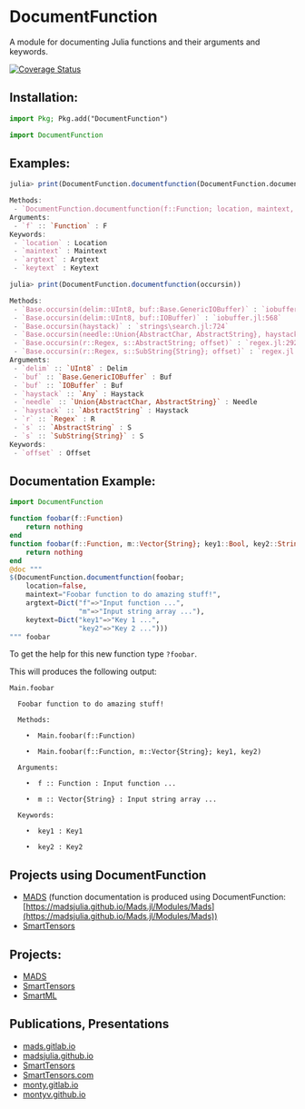 DocumentFunction
================

A module for documenting Julia functions and their arguments and keywords.

<!-- [![Build Status](https://travis-ci.org/madsjulia/DocumentFunction.jl.svg?branch=master)](https://travis-ci.org/madsjulia/DocumentFunction.jl) -->
[![Coverage Status](https://coveralls.io/repos/madsjulia/DocumentFunction.jl/badge.svg?branch=master)](https://coveralls.io/r/madsjulia/DocumentFunction.jl?branch=master)

Installation:
------------

```julia
import Pkg; Pkg.add("DocumentFunction")

import DocumentFunction
```

Examples:
------------

``` julia
julia> print(DocumentFunction.documentfunction(DocumentFunction.documentfunction))

Methods:
 - `DocumentFunction.documentfunction(f::Function; location, maintext, argtext, keytext)` : `C:\Users\monty\.julia\dev\DocumentFunction\src\DocumentFunction.jl:26`
Arguments:
 - `f` :: `Function` : F
Keywords:
 - `location` : Location
 - `maintext` : Maintext
 - `argtext` : Argtext
 - `keytext` : Keytext
```

``` julia
julia> print(DocumentFunction.documentfunction(occursin))

Methods:
 - `Base.occursin(delim::UInt8, buf::Base.GenericIOBuffer)` : `iobuffer.jl:574`
 - `Base.occursin(delim::UInt8, buf::IOBuffer)` : `iobuffer.jl:568`
 - `Base.occursin(haystack)` : `strings\search.jl:724`
 - `Base.occursin(needle::Union{AbstractChar, AbstractString}, haystack::AbstractString)` : `strings\search.jl:699`
 - `Base.occursin(r::Regex, s::AbstractString; offset)` : `regex.jl:292`
 - `Base.occursin(r::Regex, s::SubString{String}; offset)` : `regex.jl:297`
Arguments:
 - `delim` :: `UInt8` : Delim
 - `buf` :: `Base.GenericIOBuffer` : Buf
 - `buf` :: `IOBuffer` : Buf
 - `haystack` :: `Any` : Haystack
 - `needle` :: `Union{AbstractChar, AbstractString}` : Needle
 - `haystack` :: `AbstractString` : Haystack
 - `r` :: `Regex` : R
 - `s` :: `AbstractString` : S
 - `s` :: `SubString{String}` : S
Keywords:
 - `offset` : Offset
```

Documentation Example:
---------

```julia
import DocumentFunction

function foobar(f::Function)
    return nothing
end
function foobar(f::Function, m::Vector{String}; key1::Bool, key2::String)
    return nothing
end
@doc """
$(DocumentFunction.documentfunction(foobar;
    location=false,
    maintext="Foobar function to do amazing stuff!",
    argtext=Dict("f"=>"Input function ...",
                 "m"=>"Input string array ..."),
    keytext=Dict("key1"=>"Key 1 ...",
                 "key2"=>"Key 2 ...")))
""" foobar
```

To get the help for this new function type `?foobar`.

This will produces the following output:

```
Main.foobar

  Foobar function to do amazing stuff!

  Methods:

    •  Main.foobar(f::Function)

    •  Main.foobar(f::Function, m::Vector{String}; key1, key2)

  Arguments:

    •  f :: Function : Input function ...

    •  m :: Vector{String} : Input string array ...

  Keywords:

    •  key1 : Key1

    •  key2 : Key2
```

Projects using DocumentFunction
-----------------

* [MADS](https://github.com/madsjulia) (function documentation is produced using DocumentFunction: [https://madsjulia.github.io/Mads.jl/Modules/Mads](https://madsjulia.github.io/Mads.jl/Modules/Mads))
* [SmartTensors](https://github.com/SmartTensors)

Projects:
---------

* [MADS](https://github.com/madsjulia)
* [SmartTensors](https://github.com/SmartTensors)
* [SmartML](https://github.com/SmartTensors/SmartML.jl)

Publications, Presentations
--------------------------

* [mads.gitlab.io](http://mads.gitlab.io)
* [madsjulia.github.io](https://madsjulia.github.io)
* [SmartTensors](https://SmartTensors.github.io)
* [SmartTensors.com](https://SmartTensors.com)
* [monty.gitlab.io](http://monty.gitlab.io)
* [montyv.github.io](https://montyv.github.io)